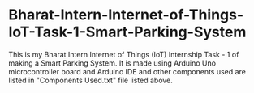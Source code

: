 # Bharat-Intern-Internet-of-Things-IoT-Task-1-Smart-Parking-System

This is my Bharat Intern Internet of Things (IoT) Internship Task - 1 of making a Smart Parking System. It is made using Arduino Uno microcontroller board and Arduino IDE and other components used are listed in "Components Used.txt" file listed above.
 

